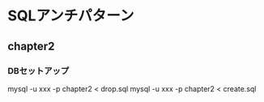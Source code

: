 # SQLアンチパターン
## chapter2
### DBセットアップ
mysql -u xxx -p chapter2 < drop.sql
mysql -u xxx -p chapter2 < create.sql


